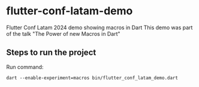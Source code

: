 # flutter-conf-latam-demo
Flutter Conf Latam 2024 demo showing macros in Dart
This demo was part of the talk "The Power of new Macros in Dart"

## Steps to run the project

Run command:
```
dart --enable-experiment=macros bin/flutter_conf_latam_demo.dart
```